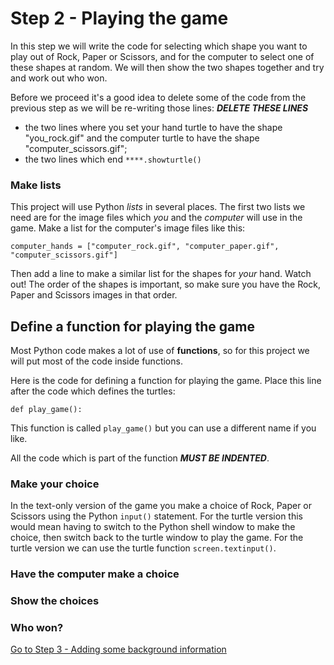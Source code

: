 # Step 2 - Playing the game

In this step we will write the code for selecting which shape you want to play out of Rock, Paper or Scissors, and for the computer to select one of these shapes at random. We will then show the two shapes together and try and work out who won.

Before we proceed it's a good idea to delete some of the code from the previous step as we will be re-writing those lines:
**_DELETE THESE LINES_**

* the two lines where you set your hand turtle to have the shape "you_rock.gif" and the computer turtle to have the shape "computer_scissors.gif";
* the two lines which end ```****.showturtle()```

### Make lists

This project will use Python *lists* in several places. The first two lists we need are for the image files which *you* and the *computer* will use in the game. Make a list for the computer's image files like this:
```
computer_hands = ["computer_rock.gif", "computer_paper.gif", "computer_scissors.gif"]
```

Then add a line to make a similar list for the shapes for *your* hand. Watch out! The order of the shapes is important, so make sure you have the Rock, Paper and Scissors images in that order.

## Define a function for playing the game

Most Python code makes a lot of use of **functions**, so for this project we will put most of the code inside functions. 

Here is the code for defining a function for playing the game. Place this line after the code which defines the turtles:
```
def play_game():
```

This function is called ```play_game()``` but you can use a different name if you like.

All the code which is part of the function **_MUST BE INDENTED_**.

### Make your choice

In the text-only version of the game you make a choice of Rock, Paper or Scissors using the Python ```input()``` statement. For the turtle version this would mean having to switch to the Python shell window to make the choice, then switch back to the turtle window to play the game. For the turtle version we can use the turtle function ```screen.textinput()```.

### Have the computer make a choice

### Show the choices

### Who won?



[Go to Step 3 - Adding some background information](../Step3-Adding-background)
